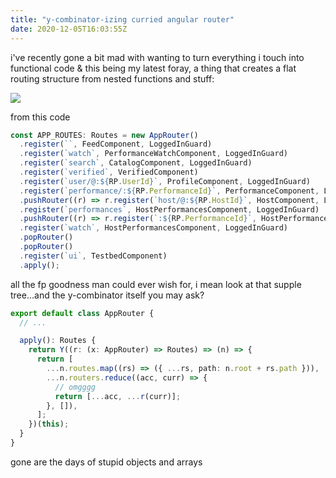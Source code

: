 ```yaml
---
title: "y-combinator-izing curried angular router"
date: 2020-12-05T16:03:55Z
---
```


i've recently gone a bit mad with wanting to turn everything i touch into functional code & this being my latest foray, a thing that creates a flat routing structure from nested functions and stuff:

![](https://ftp.cass.si/97=rv9tn0.png)

from this code

```ts
const APP_ROUTES: Routes = new AppRouter()
  .register(``, FeedComponent, LoggedInGuard)
  .register(`watch`, PerformanceWatchComponent, LoggedInGuard)
  .register(`search`, CatalogComponent, LoggedInGuard)
  .register(`verified`, VerifiedComponent)
  .register(`user/@:${RP.UserId}`, ProfileComponent, LoggedInGuard)
  .register(`performance/:${RP.PerformanceId}`, PerformanceComponent, LoggedInGuard)
  .pushRouter((r) => r.register(`host/@:${RP.HostId}`, HostComponent, LoggedInGuard))
  .register(`performances`, HostPerformancesComponent, LoggedInGuard)
  .pushRouter((r) => r.register(`:${RP.PerformanceId}`, HostPerformancesComponent, LoggedInGuard))
  .register(`watch`, HostPerformancesComponent, LoggedInGuard)
  .popRouter()
  .popRouter()
  .register(`ui`, TestbedComponent)
  .apply();
```

all the fp goodness man could ever wish for, i mean look at that supple tree...and the y-combinator itself you may ask?

```ts
export default class AppRouter {
  // ...

  apply(): Routes {
    return Y((r: (x: AppRouter) => Routes) => (n) => {
      return [
        ...n.routes.map((rs) => ({ ...rs, path: n.root + rs.path })),
        ...n.routers.reduce((acc, curr) => {
          // omgggg
          return [...acc, ...r(curr)];
        }, []),
      ];
    })(this);
  }
}
```

gone are the days of stupid objects and arrays
